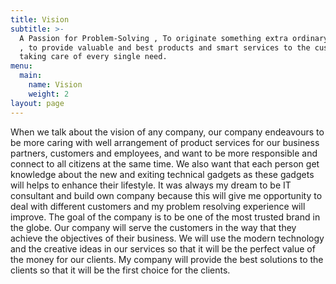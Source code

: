 ```yaml
---
title: Vision
subtitle: >-
  A Passion for Problem-Solving , To originate something extra ordinary, to lead
  , to provide valuable and best products and smart services to the customers by
  taking care of every single need.
menu:
  main:
    name: Vision
    weight: 2
layout: page
---
```

When we talk about the vision of any company, our company endeavours to be more caring with well arrangement of product services for our business partners, customers and employees, and want to be more responsible and connect to all citizens at the same time. We also want that each person get knowledge about the new and exiting technical gadgets as these gadgets will helps to enhance their lifestyle. It was always my dream to be IT consultant and build own company because this will give me opportunity to deal with different customers and my problem resolving experience will improve. The goal of the company is to be one of the most trusted brand in the globe. Our company will serve the customers in the way that they achieve the objectives of their business. We will use the modern technology and the creative ideas in our services so that it will be the perfect value of the money for our clients. My company will provide the best solutions to the clients so that it will be the first choice for the clients.
